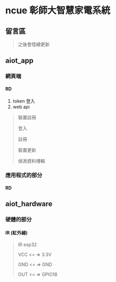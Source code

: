 # ncue 彰師大智慧家電系統

## 留言區

>
> 之後會陸續更新
>

## aiot_app

### 網頁端

#### RD

1. token 登入
2. web api
  
  > 裝置註冊
  >
  > 登入
  >
  > 註冊
  >
  > 裝置更新
  >
  > 偵測資料傳輸
  >

### 應用程式的部分

#### RD

 >
## aiot_hardware

### 硬體的部分

#### IR (紅外線)

> IR       esp32
>
> VCC <= => 3.3V
>
> GND <= => GND
>
> OUT <= => GPIO18



